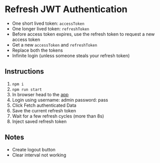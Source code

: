 # Refresh JWT Authentication

- One short lived token: `accessToken`
- One longer lived token: `refreshToken`
- Before access token expires, use the refresh token to request a new access token
- Get a new `accessToken` and `refreshToken`
- Replace both the tokens
- Infinite login (unless someone steals your refresh token)

## Instructions

1. `npm i`
1. `npm run start`
1. In browser head to the [app](http://localhost:3000)
1. Login using username: admin password: pass
1. Click Fetch authenticated Data
1. Save the current refresh token
1. Wait for a few refresh cycles (more than 8s)
1. Inject saved refresh token

## Notes

- Create logout button
- Clear interval not working

